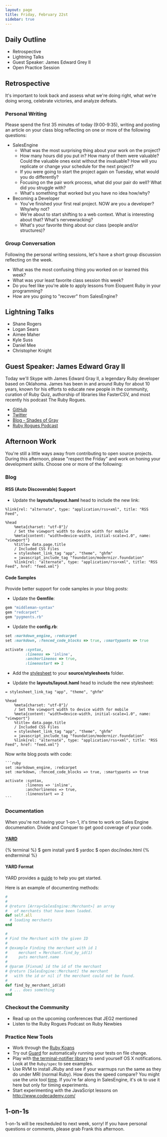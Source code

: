```yaml
---
layout: page
title: Friday, February 22st
sidebar: true
---
```


## Daily Outline

* Retrospective
* Lightning Talks
* Guest Speaker: James Edward Grey II
* Open Practice Session

## Retrospective

It's important to look back and assess what we're doing right, what we're doing wrong, celebrate victories, and analyze defeats.

### Personal Writing

Please spend the first 35 minutes of today (9:00-9:35), writing and posting an article on your class blog reflecting on one or more of the following questions:

* SalesEngine
  * What was the most surprising thing about your work on the project?
  * How many hours did you put in? How many of them were valuable? Could the valuable ones exist without the invaluable? How will you replicate or change your schedule for the next project?
  * If you were going to start the project again on Tuesday, what would you do differently?
  * Focusing on the pair work process, what did your pair do well? What did you struggle with?
  * What's something that worked but you have no idea how/why?
* Becoming a Developer
  * You've finished your first real project. NOW are you a developer? Why/why not?
  * We're about to start shifting to a web context. What is interesting about that? What's nervewracking?
  * What's your favorite thing about our class (people and/or structures)?

### Group Conversation

Following the personal writing sessions, let's have a short group discussion reflecting on the week.

* What was the most confusing thing you worked on or learned this week?
* What was your least favorite class session this week?
* Do you feel like you're able to apply lessons from Eloquent Ruby in your programming?
* How are you going to "recover" from SalesEngine?

## Lightning Talks

* Shane Rogers
* Logan Sears
* Aimee Maher
* Kyle Suss
* Daniel Mee
* Christopher Knight

## Guest Speaker: James Edward Gray II

Today we'll Skype with James Edward Gray II, a legendary Ruby developer based on Oklahoma. James has been in and around Ruby for about 10 years, known for his efforts to educate new people in the community, curation of Ruby Quiz, authorship of libraries like FasterCSV, and most recently his podcast The Ruby Rogues.

* [GitHub](https://github.com/jeg2/)
* [Twitter](https://twitter.com/jeg2/)
* [Blog - Shades of Gray](http://blog.grayproductions.net/)
* [Ruby Rogues Podcast](http://rubyrogues.com/)

## Afternoon Work

You're still a little ways away from contributing to open source projects.
During this afternoon, please "respect the Friday" and work on honing your
development skills. Choose one or more of the following:

### Blog

#### RSS  (Auto Discoverable)  Support

* Update the **layouts/layout.haml** head to include the new link:

```
%link{rel: "alternate", type: "application/rss+xml", title: "RSS Feed",
```

```
%head
    %meta{charset: "utf-8"}/
    / Set the viewport width to device width for mobile
    %meta{content: "width=device-width, initial-scale=1.0", name: "viewport"}
    %title= data.page.title
    / Included CSS Files
    = stylesheet_link_tag "app", "theme", "ghfm"
    = javascript_include_tag "foundation/modernizr.foundation"
    %link{rel: "alternate", type: "application/rss+xml", title: "RSS Feed", href: "feed.xml"}
```

#### Code Samples

Provide better support for code samples in your blog posts:

* Update the **Gemfile**:

```ruby
gem "middleman-syntax"
gem "redcarpet"
gem "pygments.rb"
```

* Update the **config.rb**:

```ruby
set :markdown_engine, :redcarpet
set :markdown, :fenced_code_blocks => true, :smartypants => true

activate :syntax,
         :linenos => 'inline',
         :anchorlinenos => true,
         :linenostart => 2
```

* Add the [stylesheet](https://raw.github.com/JumpstartLab/gschool-blog/master/source/stylesheets/ghfm.css) to your **source/stylesheets** folder.

* Update the **layouts/layout.haml** head to include the new stylesheet:

```
= stylesheet_link_tag "app", "theme", "ghfm"
```

```
%head
    %meta{charset: "utf-8"}/
    / Set the viewport width to device width for mobile
    %meta{content: "width=device-width, initial-scale=1.0", name: "viewport"}
    %title= data.page.title
    / Included CSS Files
    = stylesheet_link_tag "app", "theme", "ghfm"
    = javascript_include_tag "foundation/modernizr.foundation"
    %link{rel: "alternate", type: "application/rss+xml", title: "RSS Feed", href: "feed.xml"}
```



Now write blog posts with code:

    ```ruby
    set :markdown_engine, :redcarpet
    set :markdown, :fenced_code_blocks => true, :smartypants => true

    activate :syntax,
             :linenos => 'inline',
             :anchorlinenos => true,
             :linenostart => 2
    ```


### Documentation

When you're not having your 1-on-1, it's time to work on Sales Engine
documenation. Divide and Conquer to get good coverage of your code.

#### [YARD](http://yardoc.org/)

{% terminal %}
$ gem install yard
$ yardoc
$ open doc/index.html
{% endterminal %}

#### YARD Format

YARD provides a [guide](http://rubydoc.info/docs/yard/file/docs/GettingStarted.md) to help you get started.

Here is an example of documenting methods:

```ruby
#
#
# @return [Array<SalesEngine::Merchant>] an array
#   of merchants that have been loaded.
def self.all
  # loading merchants
end

#
# Find the Merchant with the given ID
#
# @example Finding the merchant with id 1
#     merchant = Merchant.find_by_id(1)
#     puts merchant.name
#
# @param [Fixnum] id the id of the merchant
# @return [SalesEngine::Merchant] the merchant
#   with the id or nil if the merchant could not be found.
#
def find_by_merchant_id(id)
  # ... does something
end
```

### Checkout the Community

* Read up on the upcoming conferences that JEG2 mentioned
* Listen to the Ruby Rogues Podcast on Ruby Newbies

### Practice New Tools

* Work through the [Ruby Koans](http://rubykoans.com/)
* Try out [Guard](https://github.com/guard/guard) for automatically running your tests on file change.
* Play with [the terminal-notifier library](https://github.com/alloy/terminal-notifier) to send yourself OS X notifications. Look at the `Ruby/spec` to see examples.
* Use RVM to install JRuby and see if your warmups run the same as they do under MRI (normal Ruby). How does the speed compare? You might use the unix tool [time](http://linux.about.com/library/cmd/blcmdl1_time.htm). If you're far along in SalesEngine, it's ok to use it here but only for timing experiments.
* Start experimenting with the JavaScript lessons on http://www.codecademy.com/

## 1-on-1s

1-on-1s will be rescheduled to next week, sorry! If you have personal questions or comments, please grab Frank this afternoon.
